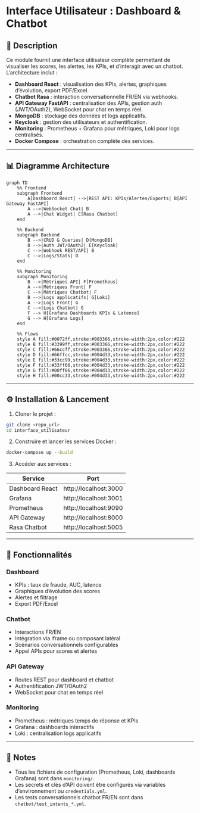 # Interface Utilisateur : Dashboard & Chatbot

## 🌟 Description

Ce module fournit une interface utilisateur complète permettant de visualiser les scores, les alertes, les KPIs, et d’interagir avec un chatbot. L’architecture inclut :

- **Dashboard React** : visualisation des KPIs, alertes, graphiques d’évolution, export PDF/Excel.  
- **Chatbot Rasa** : interaction conversationnelle FR/EN via webhooks.  
- **API Gateway FastAPI** : centralisation des APIs, gestion auth (JWT/OAuth2), WebSocket pour chat en temps réel.  
- **MongoDB** : stockage des données et logs applicatifs.  
- **Keycloak** : gestion des utilisateurs et authentification.  
- **Monitoring** : Prometheus + Grafana pour métriques, Loki pour logs centralisés.  
- **Docker Compose** : orchestration complète des services.

---

## 📊 Diagramme Architecture

```mermaid
graph TD
    %% Frontend
    subgraph Frontend
        A[Dashboard React] -->|REST API: KPIs/Alertes/Exports| B[API Gateway FastAPI]
        A -->|WebSocket Chat| B
        A -->|Chat Widget| C[Rasa Chatbot]
    end

    %% Backend
    subgraph Backend
        B -->|CRUD & Queries| D[MongoDB]
        B -->|Auth JWT/OAuth2| E[Keycloak]
        C -->|Webhook REST/API| B
        C -->|Logs/Stats| D
    end

    %% Monitoring
    subgraph Monitoring
        B -->|Métriques API| F[Prometheus]
        A -->|Métriques Front| F
        C -->|Métriques Chatbot| F
        B -->|Logs applicatifs| G[Loki]
        A -->|Logs Front| G
        C -->|Logs Chatbot| G
        F --> H[Grafana Dashboards KPIs & Latence]
        G --> H[Grafana Logs]
    end

    %% Flows
    style A fill:#0072ff,stroke:#003366,stroke-width:2px,color:#222
    style B fill:#3399ff,stroke:#003366,stroke-width:2px,color:#222
    style C fill:#66ccff,stroke:#003366,stroke-width:2px,color:#222
    style D fill:#66ffcc,stroke:#004d33,stroke-width:2px,color:#222
    style E fill:#33cc99,stroke:#004d33,stroke-width:2px,color:#222
    style F fill:#33ff66,stroke:#004d33,stroke-width:2px,color:#222
    style G fill:#00ff66,stroke:#004d33,stroke-width:2px,color:#222
    style H fill:#00cc33,stroke:#004d33,stroke-width:2px,color:#222

```

---

## ⚙️ Installation & Lancement

1. Cloner le projet :  
```bash
git clone <repo_url>
cd interface_utilisateur
```

2. Construire et lancer les services Docker :  
```bash
docker-compose up --build
```

3. Accéder aux services :  

| Service | Port |
|---------|------|
| Dashboard React | http://localhost:3000 |
| Grafana | http://localhost:3001 |
| Prometheus | http://localhost:9090 |
| API Gateway | http://localhost:8000 |
| Rasa Chatbot | http://localhost:5005 |

---

## 🔑 Fonctionnalités

### Dashboard
- KPIs : taux de fraude, AUC, latence
- Graphiques d’évolution des scores
- Alertes et filtrage
- Export PDF/Excel

### Chatbot
- Interactions FR/EN
- Intégration via iframe ou composant latéral
- Scénarios conversationnels configurables
- Appel APIs pour scores et alertes

### API Gateway
- Routes REST pour dashboard et chatbot
- Authentification JWT/OAuth2
- WebSocket pour chat en temps réel

### Monitoring
- Prometheus : métriques temps de réponse et KPIs
- Grafana : dashboards interactifs
- Loki : centralisation logs applicatifs

---

## 📌 Notes
- Tous les fichiers de configuration (Prometheus, Loki, dashboards Grafana) sont dans `monitoring/`.  
- Les secrets et clés d’API doivent être configurés via variables d’environnement ou `credentials.yml`.  
- Les tests conversationnels chatbot FR/EN sont dans `chatbot/test_intents_*.yml`.